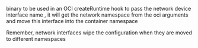 binary to be used in an OCI createRuntime hook to pass the network device
interface name , it will get the network namespace from the oci arguments
and move this interface into the container namespace

Remember, network interfaces wipe the configuration when they are moved to
different namespaces
